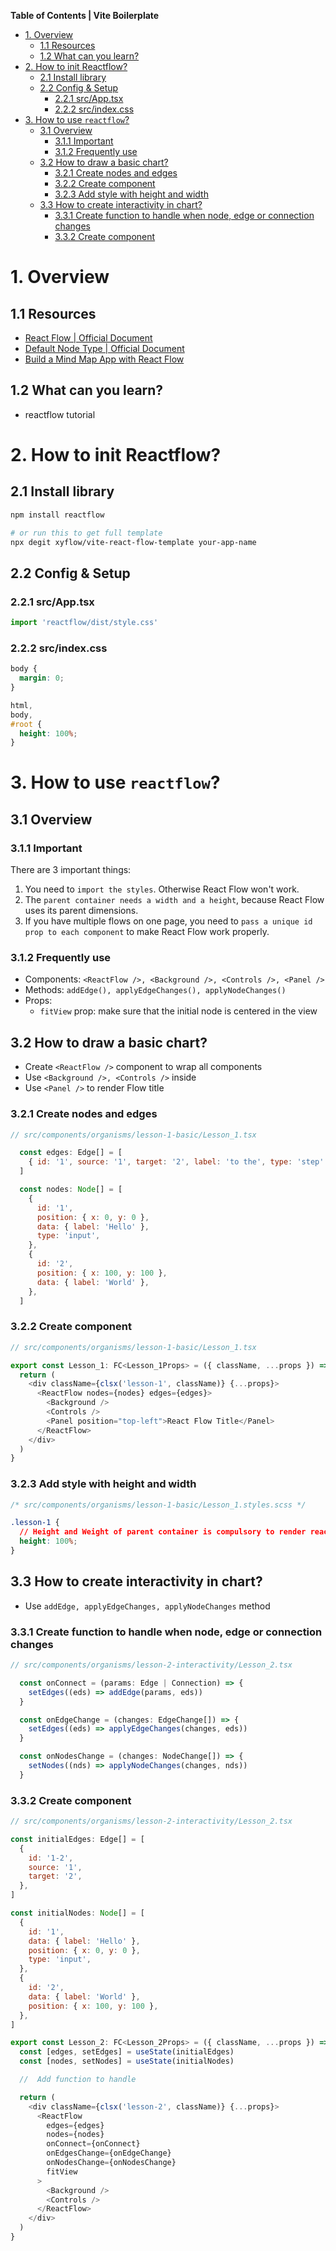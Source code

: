 **Table of Contents | Vite Boilerplate**

- [1. Overview](#1-overview)
  - [1.1 Resources](#11-resources)
  - [1.2 What can you learn?](#12-what-can-you-learn)
- [2. How to init Reactflow?](#2-how-to-init-reactflow)
  - [2.1 Install library](#21-install-library)
  - [2.2 Config \& Setup](#22-config--setup)
    - [2.2.1 src/App.tsx](#221-srcapptsx)
    - [2.2.2 src/index.css](#222-srcindexcss)
- [3. How to use `reactflow`?](#3-how-to-use-reactflow)
  - [3.1 Overview](#31-overview)
    - [3.1.1 Important](#311-important)
    - [3.1.2 Frequently use](#312-frequently-use)
  - [3.2 How to draw a basic chart?](#32-how-to-draw-a-basic-chart)
    - [3.2.1 Create nodes and edges](#321-create-nodes-and-edges)
    - [3.2.2 Create component](#322-create-component)
    - [3.2.3 Add style with height and width](#323-add-style-with-height-and-width)
  - [3.3 How to create interactivity in chart?](#33-how-to-create-interactivity-in-chart)
    - [3.3.1 Create function to handle when node, edge or connection changes](#331-create-function-to-handle-when-node-edge-or-connection-changes)
    - [3.3.2 Create component](#332-create-component)

# 1. Overview

## 1.1 Resources

- [React Flow | Official Document](https://reactflow.dev/learn/getting-started/installation-and-requirements)
- [Default Node Type | Official Document](https://reactflow.dev/api-reference/types/node#default-node-types)
- [Build a Mind Map App with React Flow](https://reactflow.dev/learn/tutorials/mind-map-app-with-react-flow)

## 1.2 What can you learn?

- reactflow tutorial

# 2. How to init Reactflow?

## 2.1 Install library

```bash
npm install reactflow

# or run this to get full template
npx degit xyflow/vite-react-flow-template your-app-name
```

## 2.2 Config & Setup

### 2.2.1 src/App.tsx

```js
import 'reactflow/dist/style.css'
```

### 2.2.2 src/index.css

```css
body {
  margin: 0;
}

html,
body,
#root {
  height: 100%;
}
```

# 3. How to use `reactflow`?

## 3.1 Overview

### 3.1.1 Important

There are 3 important things:

1. You need to `import the styles`. Otherwise React Flow won't work.
2. The `parent container needs a width and a height`, because React Flow uses its parent dimensions.
3. If you have multiple flows on one page, you need to `pass a unique id prop to each component` to make React Flow work properly.

### 3.1.2 Frequently use

- Components: `<ReactFlow />, <Background />, <Controls />, <Panel />`
- Methods: `addEdge(), applyEdgeChanges(), applyNodeChanges()`
- Props:
  - `fitView` prop: make sure that the initial node is centered in the view

## 3.2 How to draw a basic chart?

- Create `<ReactFlow />` component to wrap all components
- Use `<Background />, <Controls />` inside
- Use `<Panel />` to render Flow title

### 3.2.1 Create nodes and edges

```js
// src/components/organisms/lesson-1-basic/Lesson_1.tsx

  const edges: Edge[] = [
    { id: '1', source: '1', target: '2', label: 'to the', type: 'step' },
  ]

  const nodes: Node[] = [
    {
      id: '1',
      position: { x: 0, y: 0 },
      data: { label: 'Hello' },
      type: 'input',
    },
    {
      id: '2',
      position: { x: 100, y: 100 },
      data: { label: 'World' },
    },
  ]
```

### 3.2.2 Create component

```js
// src/components/organisms/lesson-1-basic/Lesson_1.tsx

export const Lesson_1: FC<Lesson_1Props> = ({ className, ...props }) => {
  return (
    <div className={clsx('lesson-1', className)} {...props}>
      <ReactFlow nodes={nodes} edges={edges}>
        <Background />
        <Controls />
        <Panel position="top-left">React Flow Title</Panel>
      </ReactFlow>
    </div>
  )
}
```

### 3.2.3 Add style with height and width

```css
/* src/components/organisms/lesson-1-basic/Lesson_1.styles.scss */

.lesson-1 {
  // Height and Weight of parent container is compulsory to render react flow
  height: 100%;
}
```

## 3.3 How to create interactivity in chart?

- Use `addEdge, applyEdgeChanges, applyNodeChanges` method

### 3.3.1 Create function to handle when node, edge or connection changes

```js
// src/components/organisms/lesson-2-interactivity/Lesson_2.tsx

  const onConnect = (params: Edge | Connection) => {
    setEdges((eds) => addEdge(params, eds))
  }

  const onEdgeChange = (changes: EdgeChange[]) => {
    setEdges((eds) => applyEdgeChanges(changes, eds))
  }

  const onNodesChange = (changes: NodeChange[]) => {
    setNodes((nds) => applyNodeChanges(changes, nds))
  }
```

### 3.3.2 Create component

```js
// src/components/organisms/lesson-2-interactivity/Lesson_2.tsx

const initialEdges: Edge[] = [
  {
    id: '1-2',
    source: '1',
    target: '2',
  },
]

const initialNodes: Node[] = [
  {
    id: '1',
    data: { label: 'Hello' },
    position: { x: 0, y: 0 },
    type: 'input',
  },
  {
    id: '2',
    data: { label: 'World' },
    position: { x: 100, y: 100 },
  },
]

export const Lesson_2: FC<Lesson_2Props> = ({ className, ...props }) => {
  const [edges, setEdges] = useState(initialEdges)
  const [nodes, setNodes] = useState(initialNodes)

  //  Add function to handle

  return (
    <div className={clsx('lesson-2', className)} {...props}>
      <ReactFlow
        edges={edges}
        nodes={nodes}
        onConnect={onConnect}
        onEdgesChange={onEdgeChange}
        onNodesChange={onNodesChange}
        fitView
      >
        <Background />
        <Controls />
      </ReactFlow>
    </div>
  )
}

```
